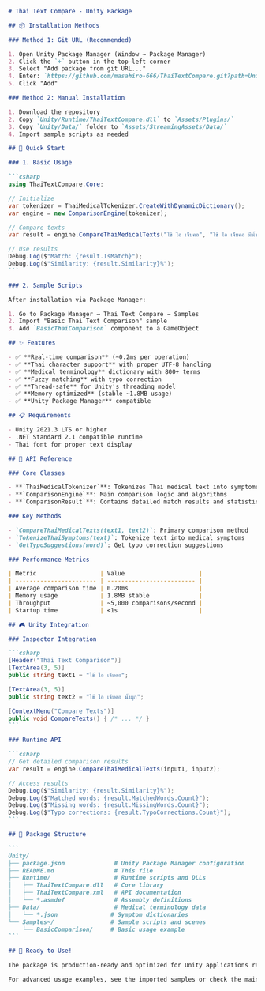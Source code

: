 ````markdown
# Thai Text Compare - Unity Package

## 📦 Installation Methods

### Method 1: Git URL (Recommended)

1. Open Unity Package Manager (Window → Package Manager)
2. Click the `+` button in the top-left corner
3. Select "Add package from git URL..."
4. Enter: `https://github.com/masahiro-666/ThaiTextCompare.git?path=Unity`
5. Click "Add"

### Method 2: Manual Installation

1. Download the repository
2. Copy `Unity/Runtime/ThaiTextCompare.dll` to `Assets/Plugins/`
3. Copy `Unity/Data/` folder to `Assets/StreamingAssets/Data/`
4. Import sample scripts as needed

## 🚀 Quick Start

### 1. Basic Usage

```csharp
using ThaiTextCompare.Core;

// Initialize
var tokenizer = ThaiMedicalTokenizer.CreateWithDynamicDictionary();
var engine = new ComparisonEngine(tokenizer);

// Compare texts
var result = engine.CompareThaiMedicalTexts("ไข้ ไอ เจ็บคอ", "ไข้ ไอ เจ็บคอ มีน้ำมูก");

// Use results
Debug.Log($"Match: {result.IsMatch}");
Debug.Log($"Similarity: {result.Similarity}%");
```

### 2. Sample Scripts

After installation via Package Manager:

1. Go to Package Manager → Thai Text Compare → Samples
2. Import "Basic Thai Text Comparison" sample
3. Add `BasicThaiComparison` component to a GameObject

## ✨ Features

- ✅ **Real-time comparison** (~0.2ms per operation)
- ✅ **Thai character support** with proper UTF-8 handling
- ✅ **Medical terminology** dictionary with 800+ terms
- ✅ **Fuzzy matching** with typo correction
- ✅ **Thread-safe** for Unity's threading model
- ✅ **Memory optimized** (stable ~1.8MB usage)
- ✅ **Unity Package Manager** compatible

## 📋 Requirements

- Unity 2021.3 LTS or higher
- .NET Standard 2.1 compatible runtime
- Thai font for proper text display

## 🔧 API Reference

### Core Classes

- **`ThaiMedicalTokenizer`**: Tokenizes Thai medical text into symptoms
- **`ComparisonEngine`**: Main comparison logic and algorithms
- **`ComparisonResult`**: Contains detailed match results and statistics

### Key Methods

- `CompareThaiMedicalTexts(text1, text2)`: Primary comparison method
- `TokenizeThaiSymptoms(text)`: Tokenize text into medical symptoms
- `GetTypoSuggestions(word)`: Get typo correction suggestions

### Performance Metrics

| Metric                  | Value                     |
| ----------------------- | ------------------------- |
| Average comparison time | 0.20ms                    |
| Memory usage            | 1.8MB stable              |
| Throughput              | ~5,000 comparisons/second |
| Startup time            | <1s                       |

## 🎮 Unity Integration

### Inspector Integration

```csharp
[Header("Thai Text Comparison")]
[TextArea(3, 5)]
public string text1 = "ไข้ ไอ เจ็บคอ";

[TextArea(3, 5)]
public string text2 = "ไข้ ไอ เจ็บคอ น้ำมูก";

[ContextMenu("Compare Texts")]
public void CompareTexts() { /* ... */ }
```

### Runtime API

```csharp
// Get detailed comparison results
var result = engine.CompareThaiMedicalTexts(input1, input2);

// Access results
Debug.Log($"Similarity: {result.Similarity}%");
Debug.Log($"Matched words: {result.MatchedWords.Count}");
Debug.Log($"Missing words: {result.MissingWords.Count}");
Debug.Log($"Typo corrections: {result.TypoCorrections.Count}");
```

## 📁 Package Structure

```
Unity/
├── package.json              # Unity Package Manager configuration
├── README.md                 # This file
├── Runtime/                  # Runtime scripts and DLLs
│   ├── ThaiTextCompare.dll   # Core library
│   ├── ThaiTextCompare.xml   # API documentation
│   └── *.asmdef              # Assembly definitions
├── Data/                     # Medical terminology data
│   └── *.json               # Symptom dictionaries
└── Samples~/                # Sample scripts and scenes
    └── BasicComparison/     # Basic usage example
```

## 🚀 Ready to Use!

The package is production-ready and optimized for Unity applications requiring high-performance Thai medical text comparison.

For advanced usage examples, see the imported samples or check the main repository documentation.
````
